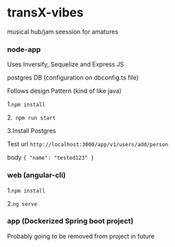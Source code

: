 # transX-vibes
musical hub/jam seession for amatures

### node-app
Uses Inversify, Sequelize and Express JS 

postgres DB (configuration on dbconfig.ts file)

Follows design Pattern (kind of like java)

1.```npm install ```

2.``` npm run start```

3.Install Postgres

Test 
url ```http://localhost:3000/app/v1/users/add/person```

body ```{
    "name": "tested123"
}```

### web (angular-cli)
1.```npm install ```

2.```ng serve```

### app (Dockerized Spring boot project)
Probably going to be removed from project in future


